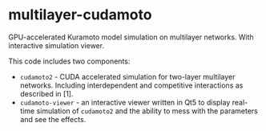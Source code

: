 # multilayer-cudamoto
GPU-accelerated Kuramoto model simulation on multilayer networks. With interactive simulation viewer.

This code includes two components:
* `cudamoto2` - CUDA accelerated simulation for two-layer multilayer networks. Including interdependent and competitive interactions as described in [1].
* `cudamoto-viewer` - an interactive viewer written in Qt5 to display real-time simulation of `cudamoto2` and the ability to mess with the parameters and see the effects.
